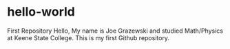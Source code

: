 # hello-world
First Repository 
Hello,
My name is Joe Grazewski and studied Math/Physics at Keene State College. This is my first Github repository. 
